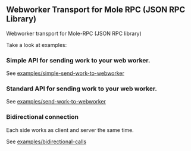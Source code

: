 ## Webworker Transport for Mole RPC (JSON RPC Library)

Webworker transport for Mole-RPC (JSON RPC library)

Take a look at examples:

### Simple API for sending work to your web worker.

See [examples/simple-send-work-to-webworker](./examples/simple-send-work-to-webworker/)

### Standard API for sending work to your web worker.

See [examples/send-work-to-webworker](./examples/send-work-to-webworker/)

### Bidirectional connection

Each side works as client and server the same time.

See [examples/bidirectional-calls](./examples/bidirectional-calls/)
